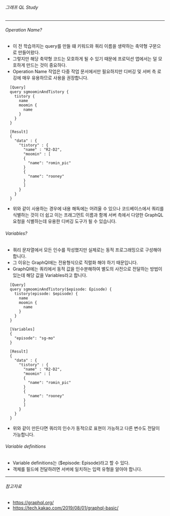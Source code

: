 ###### 그래프 QL Study

---

###### Operation Name?
  - 이 전 학습까지는 query를 만들 떄 키워드와 쿼리 이름을 생략하는 축약형 구문으로 만들어왔다.
  - 그렇지만 해당 축약형 코드는 모호하게 될 수 있기 때문에 프로덕션 앱에서는 덜 모호하게 만드는 것이 중요하다.
  - Operation Name 작업은 다중 작업 문서에서만 필요하지만 디버깅 및 서버 측 로깅에 매우 유용하므로 사용을 권장합니다.

  ~~~
    [Query]  
    query sgmoominAndTistory {
      tistory {
        name
        moomin {
          name
        }
      }
    }
  ~~~


  ~~~
    [Result]
    {
      "data" : {
        "tistory" : {
          "name" : "R2-D2",
          "moomin" : [
          {
            "name": "romin_pic"
          }
          {
            "name": "rooney"
          }
          ]
        }
      }
    }
  ~~~  

  - 위와 같이 사용하는 경우에 내용 해독에는 어려울 수 있으나 코드베이스에서 쿼리를 식별하는 것이 더 쉽고 이는 프래그먼트 이름과 함께 서버 측에서 다양한 GraphQL 요청을 식별하는데 유용한 디버깅 도구가 될 수 있습니다.


###### Variables?
  - 쿼리 문자열에서 모든 인수를 작성했지만 실제로는 동적 프로그래밍으로 구성해야 합니다.
  - 그 이유는 GraphQl에는 전용형식으로 직렬화 해야 하기 때문입니다.
  - GraphQl에는 쿼리에서 동적 값을 인수분해하여 별도의 사전으로 전달하는 방법이 있는데 해당 값을 Variables라고 합니다.

  ~~~
    [Query]  
    query sgmoominAndTistory($episode: Episode) {
      tistory(episode: $episode) {
        name
        moomin {
          name
        }
      }
    }

    [Variables]
    {
      "episode": "sg-mo"
    }
  ~~~


  ~~~
    [Result]
    {
      "data" : {
        "tistory" : {
          "name" : "R2-D2",
          "moomin" : [
          {
            "name": "romin_pic"
          }
          {
            "name": "rooney"
          }
          ]
        }
      }
    }
  ~~~  

  - 위와 같이 만든다면 쿼리의 인수가 동적으로 표현이 가능하고 다른 변수도 전달이 가능합니다.



###### Variable definitions

  - Variable definitions는 ($episode: Episode)라고 할 수 있다.
  - 객체를 필드에 전달하려면 서버에 일치하는 입력 유형을 알아야 합니다.



-------------

###### 참고자료

  - https://graphql.org/
  - https://tech.kakao.com/2019/08/01/graphql-basic/
